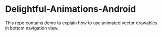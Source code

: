 # Delightful-Animations-Android
This repo contains demo to explain how to use animated vector drawables in bottom navigation view.

